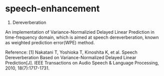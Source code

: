 # speech-enhancement

1. Dereverberation

An implementation of Variance-Normalizied Delayed Linear Prediction in time-frequency domain, which is aimed at speech
dereverberation, known as weighted prediction error(WPE) method.

Reference:
[1] Nakatani T, Yoshioka T, Kinoshita K, et al. Speech Dereverberation Based on Variance-Normalized Delayed Linear Prediction[J]. IEEE Transactions on Audio Speech & Language Processing, 2010, 18(7):1717-1731.
